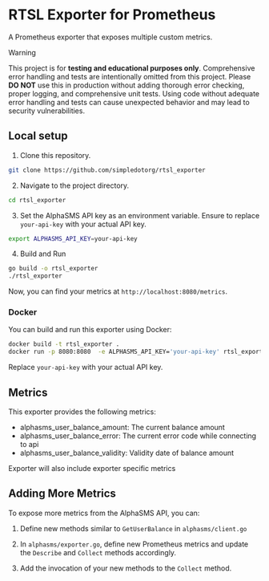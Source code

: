 # RTSL Exporter for Prometheus

A Prometheus exporter that exposes multiple custom metrics.


> [!WARNING]  
> This project is for **testing and educational purposes only**. Comprehensive error handling and tests are intentionally omitted from this project. 
> Please **DO NOT** use this in production without adding thorough error checking, proper logging, and comprehensive unit tests. Using code without adequate error handling and tests can cause unexpected behavior and may lead to security vulnerabilities.

## Local setup

1. Clone this repository.

```sh
git clone https://github.com/simpledotorg/rtsl_exporter
```

2. Navigate to the project directory.

```sh
cd rtsl_exporter
```

3. Set the AlphaSMS API key as an environment variable.
   Ensure to replace `your-api-key` with your actual API key.
   
```sh
export ALPHASMS_API_KEY=your-api-key
```

4. Build and Run

```sh
go build -o rtsl_exporter
./rtsl_exporter
```

Now, you can find your metrics at `http://localhost:8080/metrics`.

### Docker

You can build and run this exporter using Docker:

```sh
docker build -t rtsl_exporter .
docker run -p 8080:8080  -e ALPHASMS_API_KEY='your-api-key' rtsl_exporter
```

Replace `your-api-key` with your actual API key.

## Metrics

This exporter provides the following metrics:

- alphasms_user_balance_amount: The current balance amount
- alphasms_user_balance_error: The current error code while connecting to api
- alphasms_user_balance_validity: Validity date of balance amount

Exporter will also include exporter specific metrics

## Adding More Metrics

To expose more metrics from the AlphaSMS API, you can:

1. Define new methods similar to `GetUserBalance` in `alphasms/client.go`

2. In `alphasms/exporter.go`, define new Prometheus metrics and update the `Describe` and `Collect` methods accordingly.

3. Add the invocation of your new methods to the `Collect` method.
